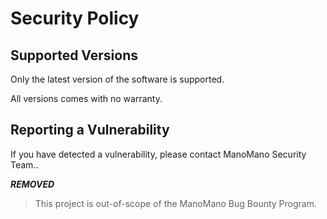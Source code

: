 # Security Policy

## Supported Versions

Only the latest version of the software is supported.

All versions comes with no warranty.

## Reporting a Vulnerability

If you have detected a vulnerability, please contact ManoMano Security Team..

***REMOVED***

> This project is out-of-scope of the ManoMano Bug Bounty Program.
